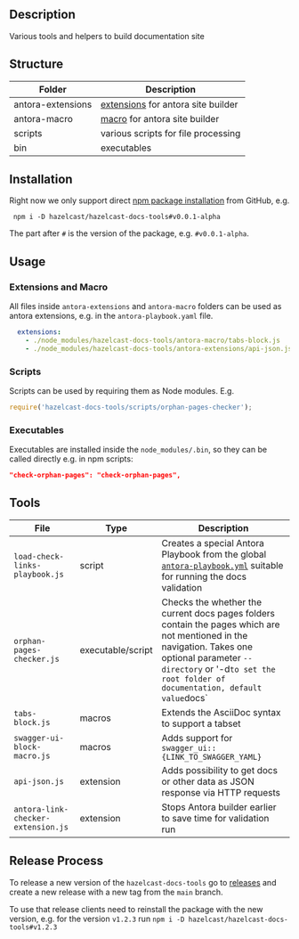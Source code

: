 ## Description
Various tools and helpers to build documentation site

## Structure
| Folder            | Description                                                                                    |
|-------------------|------------------------------------------------------------------------------------------------|
| antora-extensions | [extensions](https://docs.antora.org/antora/latest/extend/extensions/) for antora site builder |
| antora-macro      | [macro](https://docs.antora.org/antora/latest/asciidoc/ui-macros/) for antora site builder     |
| scripts           | various scripts for file processing                                                            |
| bin               | executables                                                                                    |

## Installation
Right now we only support direct [npm package installation](https://docs.npmjs.com/cli/commands/npm-install) from GitHub, e.g.

```npm
 npm i -D hazelcast/hazelcast-docs-tools#v0.0.1-alpha
```

The part after `#` is the version of the package, e.g. `#v0.0.1-alpha`.

## Usage

### Extensions and Macro

All files inside `antora-extensions` and `antora-macro` folders can be used as antora extensions, e.g. in the `antora-playbook.yaml` file.

```yaml
  extensions:
    - ./node_modules/hazelcast-docs-tools/antora-macro/tabs-block.js
    - ./node_modules/hazelcast-docs-tools/antora-extensions/api-json.js
```

### Scripts
Scripts can be used by requiring them as Node modules. E.g.

```javascript
require('hazelcast-docs-tools/scripts/orphan-pages-checker');
```

### Executables
Executables are installed inside the `node_modules/.bin`, so they can be called directly e.g. in npm scripts:

```json
"check-orphan-pages": "check-orphan-pages",
```

## Tools
| File                                | Type              | Description                                                                                                                                                                                                                     | 
|-------------------------------------|-------------------|---------------------------------------------------------------------------------------------------------------------------------------------------------------------------------------------------------------------------------|
| `load-check-links-playbook.js`      | script            | Creates a special Antora Playbook from the global [`antora-playbook.yml`](https://github.com/hazelcast/hazelcast-docs/blob/main/antora-playbook.yml) suitable for running the docs validation                                   |
| `orphan-pages-checker.js`           | executable/script | Checks the whether the current docs pages folders contain the pages which are not mentioned in the navigation. Takes one optional parameter `--directory` or '-d` to set the root folder of documentation, default value `docs` |
| `tabs-block.js`                     | macros            | Extends the AsciiDoc syntax to support a tabset                                                                                                                                                                                 |
| `swagger-ui-block-macro.js`         | macros            | Adds support for `swagger_ui::{LINK_TO_SWAGGER_YAML}`                                                                                                                                                                           |
| `api-json.js`                       | extension         | Adds possibility to get docs or other data as JSON response via HTTP requests                                                                                                                                                   |
| `antora-link-checker-extension.js`  | extension         | Stops Antora builder earlier to save time for validation run                                                                                                                                                                    |

## Release Process
To release a new version of the `hazelcast-docs-tools` go to [releases](https://github.com/hazelcast/hazelcast-docs-tools/releases/new) and create a new release with a new tag from the `main` branch.

To use that release clients need to reinstall the package with the new version, e.g. for the version `v1.2.3` run `npm i -D hazelcast/hazelcast-docs-tools#v1.2.3`

